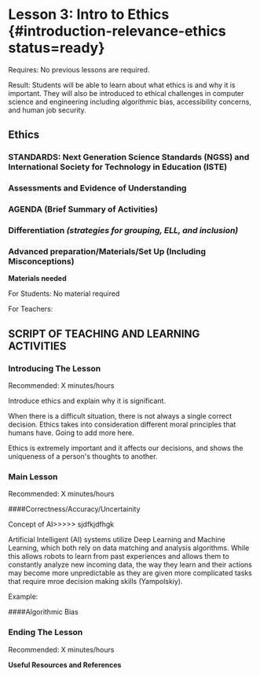# Lesson 3: Intro to Ethics {#introduction-relevance-ethics status=ready}

<div class='requirements' markdown='1'>

Requires: No previous lessons are required.

Result: Students will be able to learn about what ethics is and why it is important. They will also be introduced to ethical challenges in computer science and engineering including algorithmic bias, accessibility concerns, and human job security. 

</div>

## Ethics


### STANDARDS: Next Generation Science Standards (NGSS) and International Society for Technology in Education (ISTE)



### Assessments and Evidence of Understanding


### AGENDA (Brief Summary of Activities)


### Differentiation _(strategies for grouping, ELL, and inclusion)_


### Advanced preparation/Materials/Set Up (Including Misconceptions)

**Materials needed**

For Students: No material required

For Teachers:


## SCRIPT OF TEACHING AND LEARNING ACTIVITIES


### Introducing The Lesson

Recommended: X minutes/hours

Introduce ethics and explain why it is significant. 

When there is a difficult situation, there is not always a single correct decision. Ethics takes into consideration different moral principles that humans have. Going to add more here. 

Ethics is extremely important and it affects our decisions, and shows the uniqueness of a person's thoughts to another.

### Main Lesson

Recommended: X minutes/hours

####Correctness/Accuracy/Uncertainity

Concept of AI>>>>> sjdfkjdfhgk

Artificial Intelligent (AI) systems utilize Deep Learning and Machine Learning, which both rely on data matching and analysis algorithms. While this allows robots to learn from past experiences and allows them to constantly analyze new incoming data, the way they learn and their actions may become more unpredictable as they are given more complicated tasks that require mroe decision making skills (Yampolskiy).

Example: 

####Algorithmic Bias

### Ending The Lesson

Recommended: X minutes/hours


**Useful Resources and References**

